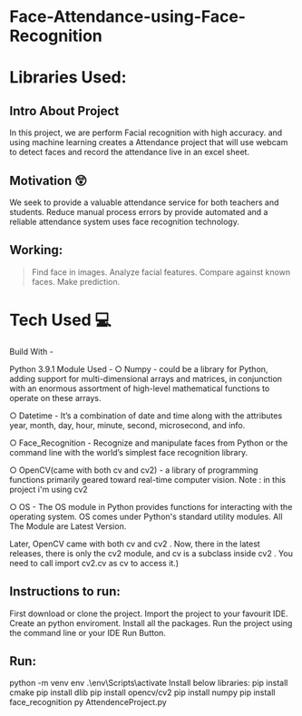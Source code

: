 # Face-Attendance-using-Face-Recognition

# Libraries Used:

## Intro About Project
In this project, we are perform Facial recognition with high accuracy. and using machine learning creates a Attendance project that will use webcam to detect faces and record the attendance live in an excel sheet.

## Motivation 😲
We seek to provide a valuable attendance service for both teachers and students. Reduce manual process errors by provide automated and a reliable attendance system uses face recognition technology.

## Working:
  > Find face in images.
  > Analyze facial features.
  > Compare against known faces.
  > Make prediction.

# Tech Used 💻
Build With -

Python 3.9.1
Module Used -
○ Numpy - could be a library for Python, adding support for multi-dimensional arrays and matrices, in conjunction with an enormous assortment of high-level mathematical functions to operate on these arrays.

○ Datetime - It’s a combination of date and time along with the attributes year, month, day, hour, minute, second, microsecond, and info.

○ Face_Recognition - Recognize and manipulate faces from Python or the command line with the world’s simplest face recognition library.

○ OpenCV(came with both cv and cv2) - a library of programming functions primarily geared toward real-time computer vision.
Note : in this project i'm using cv2

○ OS - The OS module in Python provides functions for interacting with the operating system. OS comes under Python's standard utility modules.
All The Module are Latest Version.


Later, OpenCV came with both cv and cv2 . Now, there in the latest releases, there is only the cv2 module, and cv is a subclass inside cv2 . You need to call import cv2.cv as cv to access it.)


## Instructions to run:

First download or clone the project.
Import the project to your favourit IDE.
Create an python enviroment.
Install all the packages.
Run the project using the command line or your IDE Run Button.

## Run:
python -m venv env
.\env\Scripts\activate
Install below libraries:
pip install cmake
pip install dlib
pip install opencv/cv2
pip install numpy
pip install face_recognition
py AttendenceProject.py
